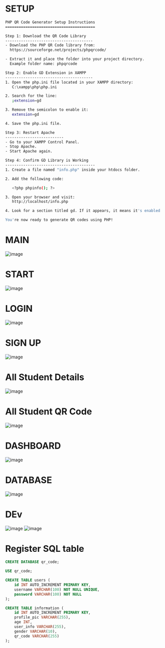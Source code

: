 # SETUP
```sh
PHP QR Code Generator Setup Instructions
========================================

Step 1: Download the QR Code Library
---------------------------------------
- Download the PHP QR Code library from:
  https://sourceforge.net/projects/phpqrcode/

- Extract it and place the folder into your project directory.
  Example folder name: phpqrcode

Step 2: Enable GD Extension in XAMPP
---------------------------------------
1. Open the php.ini file located in your XAMPP directory:
   C:\xampp\php\php.ini

2. Search for the line:
   ;extension=gd

3. Remove the semicolon to enable it:
   extension=gd

4. Save the php.ini file.

Step 3: Restart Apache
--------------------------
- Go to your XAMPP Control Panel.
- Stop Apache.
- Start Apache again.

Step 4: Confirm GD Library is Working
----------------------------------------
1. Create a file named "info.php" inside your htdocs folder.

2. Add the following code:

   <?php phpinfo(); ?>

3. Open your browser and visit:
   http://localhost/info.php

4. Look for a section titled gd. If it appears, it means it's enabled

You're now ready to generate QR codes using PHP!
```

# MAIN
![image](https://github.com/user-attachments/assets/8a0cffd9-4253-4419-b1c0-219b8a18de81)

# START
![image](https://github.com/user-attachments/assets/e9a2c22e-338f-41de-b46e-8f65d6a2eeb6)

# LOGIN
![image](https://github.com/user-attachments/assets/ea4dc852-aee2-4da0-9322-049bfe1900ea)

# SIGN UP
![image](https://github.com/user-attachments/assets/9ead96b2-7ab0-488e-b014-0034c316a634)

# All Student Details
![image](https://github.com/user-attachments/assets/517084a2-5e00-474d-8949-913dd547c487)

# All Student QR Code
![image](https://github.com/user-attachments/assets/4a7f718c-5f53-42bd-94ff-0380507e6150)

# DASHBOARD
![image](https://github.com/user-attachments/assets/b5ff24ef-643a-4f55-8a9d-848546a1ad8e)

# DATABASE
![image](https://github.com/user-attachments/assets/21cc7495-87ea-4808-91d4-a4c6c2601273)

# DEv
![image](https://github.com/user-attachments/assets/17a29cbd-1ea0-41f4-91d2-ce6c5c2c7d2d)
![image](https://github.com/user-attachments/assets/ccd5edc5-d0f1-4986-b9ad-b3437ef47977)

# Register SQL table
```sql
CREATE DATABASE qr_code;

USE qr_code;

CREATE TABLE users (
    id INT AUTO_INCREMENT PRIMARY KEY,
    username VARCHAR(100) NOT NULL UNIQUE,
    password VARCHAR(100) NOT NULL
);

CREATE TABLE information (
    id INT AUTO_INCREMENT PRIMARY KEY,
    profile_pic VARCHAR(255),
    age INT,
    user_info VARCHAR(255),
    gender VARCHAR(10),
    qr_code VARCHAR(255)
);

```
